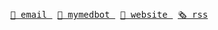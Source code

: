 <br>

<p align="center">
  <a href="https://shwilliam.com" target="_blank" rel="me">
    <img
      src="https://user-images.githubusercontent.com/38357771/87080095-f4f64400-c1db-11ea-825f-7951ee0373a4.gif"
      alt=""
    >
  </a>
</p>

<p align="center">
  <kbd>
    <a href="mailto:shwilliam@hey.com?subject=Hi%20there%20👋">
      👋 email
    </a>
  </kbd>
  &nbsp;
  <kbd>
    <a href="" rel="noopener noreferrer">
      💼 mymedbot
    </a>
  </kbd>
  &nbsp;
  <kbd>
    <a href="https://shwilliam.com" target="_blank" rel="me">
      📍 website
    </a>
  </kbd>
  &nbsp;
  <kbd>
    <a href="https://shwilliam.com/rss.xml" target="_blank" rel="me">
      🗞 rss
    </a>
  </kbd>
</p>

<br>
